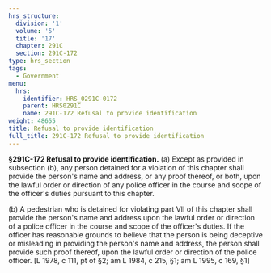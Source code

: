 ```yaml
---
hrs_structure:
  division: '1'
  volume: '5'
  title: '17'
  chapter: 291C
  section: 291C-172
type: hrs_section
tags:
  - Government
menu:
  hrs:
    identifier: HRS_0291C-0172
    parent: HRS0291C
    name: 291C-172 Refusal to provide identification
weight: 48655
title: Refusal to provide identification
full_title: 291C-172 Refusal to provide identification
---
```

**§291C-172 Refusal to provide identification.** (a) Except as provided in subsection (b), any person detained for a violation of this chapter shall provide the person's name and address, or any proof thereof, or both, upon the lawful order or direction of any police officer in the course and scope of the officer's duties pursuant to this chapter.

(b) A pedestrian who is detained for violating part VII of this chapter shall provide the person's name and address upon the lawful order or direction of a police officer in the course and scope of the officer's duties. If the officer has reasonable grounds to believe that the person is being deceptive or misleading in providing the person's name and address, the person shall provide such proof thereof, upon the lawful order or direction of the police officer. [L 1978, c 111, pt of §2; am L 1984, c 215, §1; am L 1995, c 169, §1]